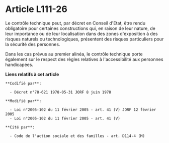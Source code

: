 # Article L111-26

Le contrôle technique peut, par décret en Conseil d'Etat, être rendu obligatoire pour certaines constructions qui, en raison
de leur nature, de leur importance ou de leur localisation dans des zones d'exposition à des risques naturels ou
technologiques, présentent des risques particuliers pour la sécurité des personnes.

Dans les cas prévus au premier alinéa, le contrôle technique porte également sur le respect des règles relatives à
l'accessibilité aux personnes handicapées.

**Liens relatifs à cet article**

	**Codifié par**:

	  - Décret n°78-621 1978-05-31 JORF 8 juin 1978

	**Modifié par**:

	  - Loi n°2005-102 du 11 février 2005 - art. 41 (V) JORF 12 février 2005
	  - Loi n°2005-102 du 11 février 2005 - art. 41 (V)

	**Cité par**:

	  - Code de l'action sociale et des familles - art. D114-4 (M)
